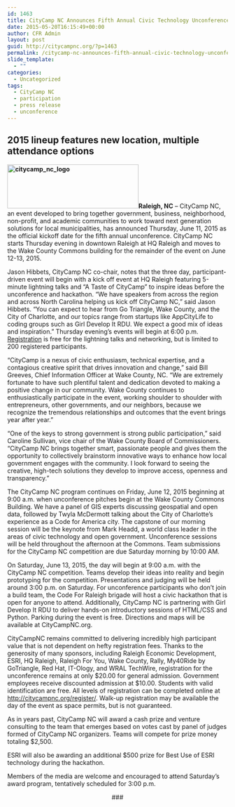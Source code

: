 ```yaml
---
id: 1463
title: CityCamp NC Announces Fifth Annual Civic Technology Unconference
date: 2015-05-20T16:15:49+00:00
author: CFR Admin
layout: post
guid: http://citycampnc.org/?p=1463
permalink: /citycamp-nc-announces-fifth-annual-civic-technology-unconference/
slide_template:
  - ""
categories:
  - Uncategorized
tags:
  - CityCamp NC
  - participation
  - press release
  - unconference
---
```

## 2015 lineup features new location, multiple attendance options

**[<img class="alignright size-medium wp-image-1389" src="http://citycampnc.org/wp-content/uploads/2015/04/citycamp_nc_logo-300x100.png" alt="citycamp_nc_logo" width="300" height="100" />](http://citycampnc.org/wp-content/uploads/2015/04/citycamp_nc_logo.png)Raleigh, NC** &#8211; CityCamp NC, an event developed to bring together government, business, neighborhood, non-profit, and academic communities to work toward next generation solutions for local municipalities, has announced Thursday, June 11, 2015 as the official kickoff date for the fifth annual unconference. CityCamp NC starts Thursday evening in downtown Raleigh at HQ Raleigh and moves to the Wake County Commons building for the remainder of the event on June 12-13, 2015. <!--more-->

Jason Hibbets, CityCamp NC co-chair, notes that the three day, participant-driven event will begin with a kick off event at HQ Raleigh featuring 5-minute lightning talks and “A Taste of CityCamp” to inspire ideas before the unconference and hackathon. “We have speakers from across the region and across North Carolina helping us kick off CityCamp NC,” said Jason Hibbets. “You can expect to hear from Go Triangle, Wake County, and the City of Charlotte, and our topics range from startups like AppCityLife to coding groups such as Girl Develop It RDU. We expect a good mix of ideas and inspiration.” Thursday evening’s events will begin at 6:00 p.m. <a href="http://citycampnc.org/register/" target="_blank">Registration</a> is free for the lightning talks and networking, but is limited to 200 registered participants.

&#8220;CityCamp is a nexus of civic enthusiasm, technical expertise, and a contagious creative spirit that drives innovation and change,” said Bill Greeves, Chief Information Officer at Wake County, NC. “We are extremely fortunate to have such plentiful talent and dedication devoted to making a positive change in our community. Wake County continues to enthusiastically participate in the event, working shoulder to shoulder with entrepreneurs, other governments, and our neighbors, because we recognize the tremendous relationships and outcomes that the event brings year after year.&#8221;

&#8220;One of the keys to strong government is strong public participation,&#8221; said Caroline Sullivan, vice chair of the Wake County Board of Commissioners. “CityCamp NC brings together smart, passionate people and gives them the opportunity to collectively brainstorm innovative ways to enhance how local government engages with the community. I look forward to seeing the creative, high-tech solutions they develop to improve access, openness and transparency.&#8221;

The CityCamp NC program continues on Friday, June 12, 2015 beginning at 9:00 a.m. when unconference pitches begin at the Wake County Commons Building. We have a panel of GIS experts discussing geospatial and open data, followed by Twyla McDermott talking about the City of Charlotte’s experience as a Code for America city. The capstone of our morning session will be the keynote from Mark Headd, a world class leader in the areas of civic technology and open government. Unconference sessions will be held throughout the afternoon at the Commons. Team submissions for the CityCamp NC competition are due Saturday morning by 10:00 AM.

On Saturday, June 13, 2015, the day will begin at 9:00 a.m. with the CityCamp NC competition. Teams develop their ideas into reality and begin prototyping for the competition. Presentations and judging will be held around 3:00 p.m. on Saturday. For unconference participants who don’t join a build team, the Code For Raleigh brigade will host a civic hackathon that is open for anyone to attend. Additionally, CityCamp NC is partnering with Girl Develop It RDU to deliver hands-on introductory sessions of HTML/CSS and Python. Parking during the event is free. Directions and maps will be available at CityCampNC.org.

CityCampNC remains committed to delivering incredibly high participant value that is not dependent on hefty registration fees. Thanks to the generosity of many sponsors, including Raleigh Economic Development, ESRI, HQ Raleigh, Raleigh For You, Wake County, Rally, My40Ride by GoTriangle, Red Hat, IT-Ology, and WRAL TechWire, registration for the unconference remains at only $20.00 for general admission. Government employees receive discounted admission at $10.00. Students with valid identification are free. All levels of registration can be completed online at <a href="http://citycampnc.org/register/" target="_blank">http://citycampnc.org/register/</a>. Walk-up registration may be available the day of the event as space permits, but is not guaranteed.

As in years past, CityCamp NC will award a cash prize and venture consulting to the team that emerges based on votes cast by panel of judges formed of CityCamp NC organizers. Teams will compete for prize money totaling $2,500.

ESRI will also be awarding an additional $500 prize for Best Use of ESRI technology during the hackathon.

Members of the media are welcome and encouraged to attend Saturday’s award program, tentatively scheduled for 3:00 p.m.

<p style="text-align: center;">
  ###
</p>